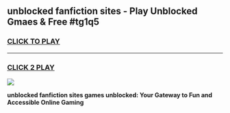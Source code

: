 
## unblocked fanfiction sites - Play Unblocked Gmaes & Free #tg1q5
<h3>
<a href="https://news.freeplayer.one?title=unblocked_fanfiction_sites&ref=24F">CLICK TO PLAY</a></h3>
<hr>

<h3>
<a href="https://news.freeplayer.one?title=unblocked_fanfiction_sites&ref=24F">CLICK 2 PLAY</a>
  
</h3>

<a href="https://news.freeplayer.one?title=unblocked_fanfiction_sites&ref=24F/"><img src="https://clearcache.store/games.png"></a>


**unblocked fanfiction sites games unblocked: Your Gateway to Fun and Accessible Online Gaming**
